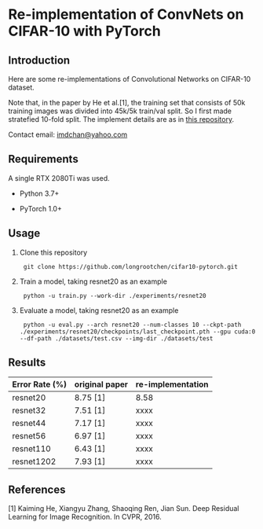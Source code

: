 # Re-implementation of ConvNets on CIFAR-10 with PyTorch

## Introduction

Here are some re-implementations of Convolutional Networks on CIFAR-10 dataset.

Note that, in the paper by He et al.[1], the training set that consists of 50k training images was divided into 45k/5k train/val split. So I first made stratefied 10-fold split. The implement details are as in [this repository](https://github.com/longrootchen/stratefied-10-fold-cifar10).

Contact email: imdchan@yahoo.com

## Requirements

A single RTX 2080Ti was used.

- Python 3.7+

- PyTorch 1.0+

## Usage

1. Clone this repository

        git clone https://github.com/longrootchen/cifar10-pytorch.git

2. Train a model, taking resnet20 as an example

        python -u train.py --work-dir ./experiments/resnet20
        
3. Evaluate a model, taking resnet20 as an example

        python -u eval.py --arch resnet20 --num-classes 10 --ckpt-path ./experiments/resnet20/checkpoints/last_checkpoint.pth --gpu cuda:0 --df-path ./datasets/test.csv --img-dir ./datasets/test
        
        
## Results

| Error Rate (%)  | original paper | re-implementation |
| ----- | ----- | ----- |
| resnet20 | 8.75 [1] | 8.58 |
| resnet32 | 7.51 [1] | xxxx |
| resnet44 | 7.17 [1] | xxxx |
| resnet56 | 6.97 [1] | xxxx |
| resnet110 | 6.43 [1] | xxxx |
| resnet1202 | 7.93 [1] | xxxx |

## References

[1] Kaiming He, Xiangyu Zhang, Shaoqing Ren, Jian Sun. Deep Residual Learning for Image Recognition. In CVPR, 2016.
